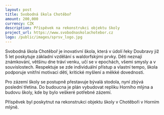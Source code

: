 ```yaml
---
layout: post
title: Svobodná škola Chotěboř
amount: 200,000
currency: CZK
description: Příspěvek na rekonstrukci objektu školy
project_url: https://www.svobodnaskolachotebor.cz
logo: /public/images/sprsv_logo.jpg
---
```


Svobodná škola Chotěboř je inovativní škola, která v údolí řeky Doubravy již 5 let poskytuje základní vzdělání s waldorfskými prvky. Děti neznají známkování, většinu dne tráví venku, učí se v epochách, všemi smysly a v souvislostech. Respektuje se zde individuální přístup a vlastní tempo, škola podporuje vnitřní motivaci dětí, kritické myšlení a měkké dovednosti.

Pro zázemí školy se postupně přestavuje bývalá stodola, nyní zbývá poslední třetina. Do budoucna je plán vybudovat repliku Horního mlýna a budovu školy, kde by bylo veškeré potřebné zázemí.

Příspěvek byl poskytnut na rekonstrukci objektu školy v Chotěboři v Horním mlýně.

